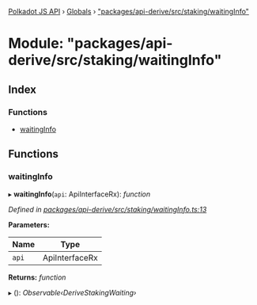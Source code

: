 [Polkadot JS API](../README.md) › [Globals](../globals.md) › ["packages/api-derive/src/staking/waitingInfo"](_packages_api_derive_src_staking_waitinginfo_.md)

# Module: "packages/api-derive/src/staking/waitingInfo"

## Index

### Functions

* [waitingInfo](_packages_api_derive_src_staking_waitinginfo_.md#waitinginfo)

## Functions

###  waitingInfo

▸ **waitingInfo**(`api`: ApiInterfaceRx): *function*

*Defined in [packages/api-derive/src/staking/waitingInfo.ts:13](https://github.com/polkadot-js/api/blob/fa935156e/packages/api-derive/src/staking/waitingInfo.ts#L13)*

**Parameters:**

Name | Type |
------ | ------ |
`api` | ApiInterfaceRx |

**Returns:** *function*

▸ (): *Observable‹DeriveStakingWaiting›*
